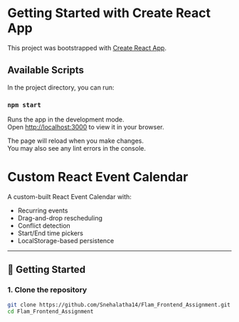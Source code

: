 # Getting Started with Create React App

This project was bootstrapped with [Create React App](https://github.com/facebook/create-react-app).

## Available Scripts

In the project directory, you can run:

### `npm start`

Runs the app in the development mode.\
Open [http://localhost:3000](http://localhost:3000) to view it in your browser.

The page will reload when you make changes.\
You may also see any lint errors in the console.

# Custom React Event Calendar

A custom-built React Event Calendar with:
- Recurring events
- Drag-and-drop rescheduling
- Conflict detection
- Start/End time pickers
- LocalStorage-based persistence

---

## 🚀 Getting Started

### 1. Clone the repository
```bash
git clone https://github.com/Snehalatha14/Flam_Frontend_Assignment.git
cd Flam_Frontend_Assignment
